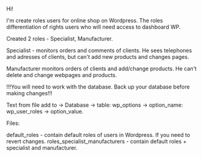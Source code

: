 Hi!

I'm create roles users for online shop on Wordpress. The roles differentiation of rights users who will need access to dashboard WP.

Created 2 roles - Specialist, Manufacturer.

Specialist - monitors orders and comments of clients. He sees telephones and adresses of clients, but can't add new products and changes pages.

Manufacturer monitors orders of clients and add/change products. He can't delete and change webpages and products.

!!!You will need to work with the database. Back up your database before making changes!!! 

Text from file add to -> Database -> table: wp_options -> option_name: wp_user_roles -> option_value.

Files:

default_roles - contain default roles of users in Wordpress. If you need to revert changes.
roles_specialist_manufacturers - contain default roles + specialist and manufacturer.


